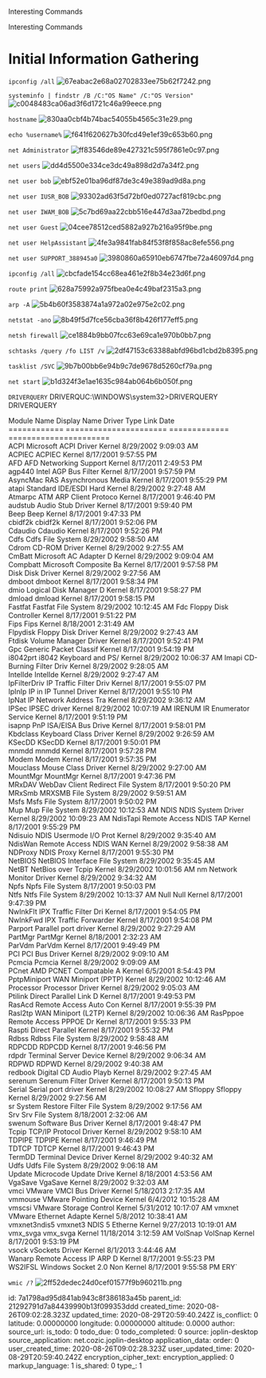 Interesting Commands

Interesting Commands

# Initial Information Gathering
`ipconfig /all`
![67eabac2e68a02702833ee75b62f7242.png](:/8f3c60b5fd8e43b2b14020e80b11eac9)

`systeminfo | findstr /B /C:"OS Name" /C:"OS Version"`
![c0048483ca06ad3f6d1721c46a99eece.png](:/7c06e1142d594717b706c8f19553365c)

`hostname`
![830aa0cbf4b74bac54055b4565c31e29.png](:/2fd6197f19f54562af0c3d757e0b3d54)

`echo %username%`
![f641f620627b30fcd49e1ef39c653b60.png](:/aa08a49bb3334661b6b730f69fe91242)

`net Administrator`
![ff83546de89e427321c595f7861e0c97.png](:/bba6fb46fcae4807a239affdfc46555c)

`net users`
![dd4d5500e334ce3dc49a898d2d7a34f2.png](:/49dc1654abdc49a8ad693b2512fe86cf)

`net user bob`
![ebf52e01ba96df87de3c49e389ad9d8a.png](:/315f4d257e764f53b696990177359081)

`net user IUSR_BOB`
![93302ad63f5d72bf0ed0727acf819cbc.png](:/5bd8e0abeb7a4173bdc0bc770dc510de)

`net user IWAM_BOB`
![5c7bd69aa22cbb516e447d3aa72bedbd.png](:/8278f7d7c967473dae94ff07bd5fc566)

`net user Guest`
![04cee78512ced5882a927b216a95f9be.png](:/3ff1bd23092c431e8210193e2ccf6e5e)

`net user HelpAssistant`
![4fe3a9841fab84f53f8f858ac8efe556.png](:/a68dd053944a4033a78ccb552536600e)

`net user SUPPORT_388945a0`
![3980860a65910eb6747fbe72a46097d4.png](:/10b6c3f03fea41ed98c287af352d5c49)

`ipconfig /all`
![cbcfade154cc68ea461e2f8b34e23d6f.png](:/bfad285f330647418da7340b4f63fb69)

`route print`
![628a75992a975fbea0e4c49baf2315a3.png](:/cc9d85541df240c5a577d01975a9db62)


`arp -A`
![5b4b60f3583874a1a972a02e975e2c02.png](:/2a476dae604a450ebb29d58ce803acc7)

`netstat -ano`
![8b49f5d7fce56cba36f8b426f177eff5.png](:/966bcac81d5d49f99f33f6c02bdc1147)

`netsh firewall`
![ce1884b9bb07fcc63e69ca1e970b0bb7.png](:/9ab4aba01f774502b55858d344be6673)

`schtasks /query /fo LIST /v`
![2df47153c63388abfd96bd1cbd2b8395.png](:/46ce59ee00514e10b87c895b9de5acd6)

`tasklist /SVC`
![9b7b00bb6e94b9c7de9678d5260cf79a.png](:/3fefd8157c3c4590baf7366880e15903)

`net start`
![b1d324f3e1ae1635c984ab064b6b050f.png](:/a17afc9c227f476db9f9e8e0b3f82898)

`DRIVERQUERY`
DRIVERQUC:\WINDOWS\system32>DRIVERQUERY
DRIVERQUERY                                                                           
                                                                                      
Module Name  Display Name           Driver Type   Link Date                           
============ ====================== ============= ======================              
ACPI         Microsoft ACPI Driver  Kernel        8/29/2002 9:09:03 AM                
ACPIEC       ACPIEC                 Kernel        8/17/2001 9:57:55 PM                
AFD          AFD Networking Support Kernel        8/17/2011 2:49:53 PM                
agp440       Intel AGP Bus Filter   Kernel        8/17/2001 9:57:59 PM                
AsyncMac     RAS Asynchronous Media Kernel        8/17/2001 9:55:29 PM                
atapi        Standard IDE/ESDI Hard Kernel        8/29/2002 9:27:48 AM                
Atmarpc      ATM ARP Client Protoco Kernel        8/17/2001 9:46:40 PM                
audstub      Audio Stub Driver      Kernel        8/17/2001 9:59:40 PM  
Beep         Beep                   Kernel        8/17/2001 9:47:33 PM  
cbidf2k      cbidf2k                Kernel        8/17/2001 9:52:06 PM  
Cdaudio      Cdaudio                Kernel        8/17/2001 9:52:26 PM  
Cdfs         Cdfs                   File System   8/29/2002 9:58:50 AM  
Cdrom        CD-ROM Driver          Kernel        8/29/2002 9:27:55 AM  
CmBatt       Microsoft AC Adapter D Kernel        8/29/2002 9:09:04 AM  
Compbatt     Microsoft Composite Ba Kernel        8/17/2001 9:57:58 PM  
Disk         Disk Driver            Kernel        8/29/2002 9:27:56 AM  
dmboot       dmboot                 Kernel        8/17/2001 9:58:34 PM  
dmio         Logical Disk Manager D Kernel        8/17/2001 9:58:27 PM  
dmload       dmload                 Kernel        8/17/2001 9:58:15 PM  
Fastfat      Fastfat                File System   8/29/2002 10:12:45 AM 
Fdc          Floppy Disk Controller Kernel        8/17/2001 9:51:22 PM  
Fips         Fips                   Kernel        8/18/2001 2:31:49 AM  
Flpydisk     Floppy Disk Driver     Kernel        8/29/2002 9:27:43 AM  
Ftdisk       Volume Manager Driver  Kernel        8/17/2001 9:52:41 PM  
Gpc          Generic Packet Classif Kernel        8/17/2001 9:54:19 PM  
i8042prt     i8042 Keyboard and PS/ Kernel        8/29/2002 10:06:37 AM 
Imapi        CD-Burning Filter Driv Kernel        8/29/2002 9:28:05 AM  
IntelIde     IntelIde               Kernel        8/29/2002 9:27:47 AM  
IpFilterDriv IP Traffic Filter Driv Kernel        8/17/2001 9:55:07 PM  
IpInIp       IP in IP Tunnel Driver Kernel        8/17/2001 9:55:10 PM  
IpNat        IP Network Address Tra Kernel        8/29/2002 9:36:12 AM  
IPSec        IPSEC driver           Kernel        8/29/2002 10:07:19 AM 
IRENUM       IR Enumerator Service  Kernel        8/17/2001 9:51:19 PM  
isapnp       PnP ISA/EISA Bus Drive Kernel        8/17/2001 9:58:01 PM  
Kbdclass     Keyboard Class Driver  Kernel        8/29/2002 9:26:59 AM  
KSecDD       KSecDD                 Kernel        8/17/2001 9:50:01 PM  
mnmdd        mnmdd                  Kernel        8/17/2001 9:57:28 PM  
Modem        Modem                  Kernel        8/17/2001 9:57:35 PM  
Mouclass     Mouse Class Driver     Kernel        8/29/2002 9:27:00 AM  
MountMgr     MountMgr               Kernel        8/17/2001 9:47:36 PM  
MRxDAV       WebDav Client Redirect File System   8/17/2001 9:50:20 PM  
MRxSmb       MRXSMB                 File System   8/29/2002 9:59:51 AM  
Msfs         Msfs                   File System   8/17/2001 9:50:02 PM  
Mup          Mup                    File System   8/29/2002 10:12:53 AM 
NDIS         NDIS System Driver     Kernel        8/29/2002 10:09:23 AM 
NdisTapi     Remote Access NDIS TAP Kernel        8/17/2001 9:55:29 PM  
Ndisuio      NDIS Usermode I/O Prot Kernel        8/29/2002 9:35:40 AM  
NdisWan      Remote Access NDIS WAN Kernel        8/29/2002 9:58:38 AM  
NDProxy      NDIS Proxy             Kernel        8/17/2001 9:55:30 PM  
NetBIOS      NetBIOS Interface      File System   8/29/2002 9:35:45 AM  
NetBT        NetBios over Tcpip     Kernel        8/29/2002 10:01:56 AM 
nm           Network Monitor Driver Kernel        8/29/2002 9:34:32 AM  
Npfs         Npfs                   File System   8/17/2001 9:50:03 PM  
Ntfs         Ntfs                   File System   8/29/2002 10:13:37 AM 
Null         Null                   Kernel        8/17/2001 9:47:39 PM  
NwlnkFlt     IPX Traffic Filter Dri Kernel        8/17/2001 9:54:05 PM  
NwlnkFwd     IPX Traffic Forwarder  Kernel        8/17/2001 9:54:08 PM  
Parport      Parallel port driver   Kernel        8/29/2002 9:27:29 AM  
PartMgr      PartMgr                Kernel        8/18/2001 2:32:23 AM  
ParVdm       ParVdm                 Kernel        8/17/2001 9:49:49 PM  
PCI          PCI Bus Driver         Kernel        8/29/2002 9:09:10 AM  
Pcmcia       Pcmcia                 Kernel        8/29/2002 9:09:09 AM  
PCnet        AMD PCNET Compatable A Kernel        6/5/2001 8:54:43 PM   
PptpMiniport WAN Miniport (PPTP)    Kernel        8/29/2002 10:12:46 AM 
Processor    Processor Driver       Kernel        8/29/2002 9:05:03 AM  
Ptilink      Direct Parallel Link D Kernel        8/17/2001 9:49:53 PM  
RasAcd       Remote Access Auto Con Kernel        8/17/2001 9:55:39 PM  
Rasl2tp      WAN Miniport (L2TP)    Kernel        8/29/2002 10:06:36 AM 
RasPppoe     Remote Access PPPOE Dr Kernel        8/17/2001 9:55:33 PM  
Raspti       Direct Parallel        Kernel        8/17/2001 9:55:32 PM  
Rdbss        Rdbss                  File System   8/29/2002 9:58:48 AM  
RDPCDD       RDPCDD                 Kernel        8/17/2001 9:46:56 PM  
rdpdr        Terminal Server Device Kernel        8/29/2002 9:06:34 AM  
RDPWD        RDPWD                  Kernel        8/29/2002 9:40:38 AM  
redbook      Digital CD Audio Playb Kernel        8/29/2002 9:27:45 AM  
serenum      Serenum Filter Driver  Kernel        8/17/2001 9:50:13 PM  
Serial       Serial port driver     Kernel        8/29/2002 10:08:27 AM 
Sfloppy      Sfloppy                Kernel        8/29/2002 9:27:56 AM  
sr           System Restore Filter  File System   8/29/2002 9:17:56 AM  
Srv          Srv                    File System   8/18/2001 2:32:06 AM  
swenum       Software Bus Driver    Kernel        8/17/2001 9:48:47 PM  
Tcpip        TCP/IP Protocol Driver Kernel        8/29/2002 9:58:10 AM  
TDPIPE       TDPIPE                 Kernel        8/17/2001 9:46:49 PM  
TDTCP        TDTCP                  Kernel        8/17/2001 9:46:43 PM  
TermDD       Terminal Device Driver Kernel        8/29/2002 9:40:32 AM  
Udfs         Udfs                   File System   8/29/2002 9:06:18 AM  
Update       Microcode Update Drive Kernel        8/18/2001 4:53:56 AM  
VgaSave      VgaSave                Kernel        8/29/2002 9:32:03 AM  
vmci         VMware VMCI Bus Driver Kernel        5/18/2013 2:17:35 AM  
vmmouse      VMware Pointing Device Kernel        6/4/2012 10:15:28 AM  
vmscsi       VMware Storage Control Kernel        5/31/2012 10:17:07 AM 
vmxnet       VMware Ethernet Adapte Kernel        5/8/2012 10:38:41 AM  
vmxnet3ndis5 vmxnet3 NDIS 5 Etherne Kernel        9/27/2013 10:19:01 AM 
vmx_svga     vmx_svga               Kernel        11/18/2014 3:12:59 AM 
VolSnap      VolSnap                Kernel        8/17/2001 9:53:19 PM  
vsock        vSockets Driver        Kernel        8/1/2013 3:44:46 AM   
Wanarp       Remote Access IP ARP D Kernel        8/17/2001 9:55:23 PM  
WS2IFSL      Windows Socket 2.0 Non Kernel        8/17/2001 9:55:58 PM ERY`


`wmic /?`
![2ff52dedec24d0cef01577f9b960211b.png](:/33b6c810e1064ef88fac2b0b29e77205)


















id: 7a1798ad95d841ab943c8f386183a45b
parent_id: 21292791d7a84439990b13f099353ddd
created_time: 2020-08-26T09:02:28.323Z
updated_time: 2020-08-29T20:59:40.242Z
is_conflict: 0
latitude: 0.00000000
longitude: 0.00000000
altitude: 0.0000
author: 
source_url: 
is_todo: 0
todo_due: 0
todo_completed: 0
source: joplin-desktop
source_application: net.cozic.joplin-desktop
application_data: 
order: 0
user_created_time: 2020-08-26T09:02:28.323Z
user_updated_time: 2020-08-29T20:59:40.242Z
encryption_cipher_text: 
encryption_applied: 0
markup_language: 1
is_shared: 0
type_: 1